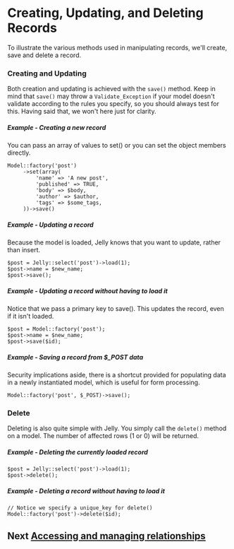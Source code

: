 # Creating, Updating, and Deleting Records

To illustrate the various methods used in manipulating records, we'll create,
save and delete a record.

### Creating and Updating

Both creation and updating is achieved with the `save()` method. Keep in mind
that `save()` may throw a `Validate_Exception` if your model doesn't validate
according to the rules you specify, so you should always test for this. Having said that, 
we won't here just for clarity.

##### Example - Creating a new record

You can pass an array of values to set() or you can set the object members directly.

	Model::factory('post')
		 ->set(array(
			 'name' => 'A new post',
			 'published' => TRUE,
			 'body' => $body,
			 'author' => $author,
			 'tags' => $some_tags,
		 ))->save()

##### Example - Updating a record

Because the model is loaded, Jelly knows that you want to update, rather than insert.

	$post = Jelly::select('post')->load(1);
	$post->name = $new_name;
	$post->save();

##### Example - Updating a record without having to load it

Notice that we pass a primary key to save(). This updates the record, even if it isn't loaded.

	$post = Model::factory('post');
	$post->name = $new_name;
	$post->save($id);

##### Example - Saving a record from $_POST data

Security implications aside, there is a shortcut provided for populating data
in a newly instantiated model, which is useful for form processing.

	Model::factory('post', $_POST)->save();

### Delete

Deleting is also quite simple with Jelly. You simply call the `delete()`
method on a model. The number of affected rows (1 or 0) will be returned.

##### Example - Deleting the currently loaded record

	$post = Jelly::select('post')->load(1);
	$post->delete();

##### Example - Deleting a record without having to load it

	// Notice we specify a unique_key for delete()
	Model::factory('post')->delete($id);


## Next [Accessing and managing relationships](jelly.relationships)